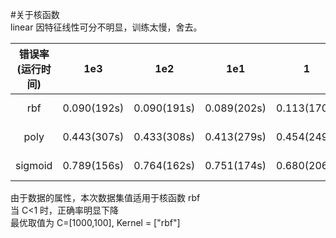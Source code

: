 #关于核函数</br>
linear 因特征线性可分不明显，训练太慢，舍去。</br>

|错误率(运行时间)   | 1e3                 |1e2            |1e1              |1              |1e-1         |1e-2        |1e-3        |1e-4     |1e-5|
| :----: | :----: | :----: | :----: | :----: | :----: | :----: | :----: | :----: |:----: |
|rbf     | 0.090(192s)      | 0.090(191s)   | 0.089(202s)    | 0.113(170s) | 0.372(180s)|0.598(213 s)|0.598(228 s)|0.598()|0.598()|
| poly   | 0.443(307s)      |0.433(308s)    | 0.413(279s)    | 0.454(249s) | 0.514(236s)|0.596(229 s)|0.598(206 s)|0.598()|0.598()|
| sigmoid | 0.789(156s)     |0.764(162s)    | 0.751(174s)    | 0.680(206s) |0.599(218s)|0.598(226 s)|(0.598)      |0.598()|0.598()|

由于数据的属性，本次数据集值适用于核函数 rbf</br>
当 C<1 时，正确率明显下降</br>
最优取值为 C=[1000,100], Kernel = ["rbf"]</br>

